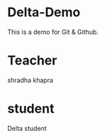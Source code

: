 # Delta-Demo
This is a demo for Git &amp; Github.
# Teacher
shradha khapra

# student
Delta student
